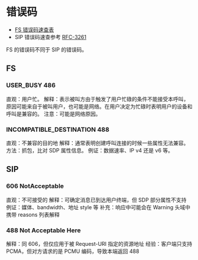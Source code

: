 # 错误码

- [FS 错误码速查表](https://www.cnblogs.com/yjmyzz/p/freeswitch-hangup-cause.html)
- SIP 错误码速查参考 [RFC-3261](https://www.rfc-editor.org/rfc/rfc3261#section-21)

FS 的错误码不同于 SIP 的错误码。

## FS

### USER_BUSY 486

直观：用户忙。
解释：表示被叫方由于触发了用户忙碌的条件不能接受本呼叫，原因可能来自于被叫用户，也可能是网络。在用户决定为忙碌时表明用户的设备和呼叫是兼容的。
注意：可能是网络原因。

### INCOMPATIBLE_DESTINATION 488

直观：不兼容的目的地
解释：通常表明创建呼叫连接的时候一些属性无法兼容。
方法：抓包，比对 SDP 属性信息。
例证：数据速率、IP v4 还是 v6 等。

## SIP

### 606 NotAcceptable

直观：不可接受的
解释：可确定消息已到达用户终端，但 SDP 部分属性不支持
例证：媒体、bandwidth、地址 style 等
补充：响应中可能会在 Warning 头域中携带 reasons 列表解释

### 488 Not Acceptable Here

解释：同 606，但仅应用于被 Request-URI 指定的资源地址
经验：客户端只支持 PCMA，但对方请求的是 PCMU 编码，导致本端返回 488
